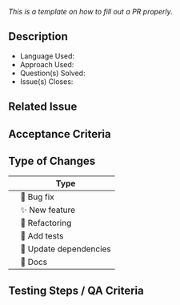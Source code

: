 _This is a template on how to fill out a PR properly._ 

## Description

<!--Fill out the form-->

- Language Used:  		
- Approach Used: 		
- Question(s) Solved:	
- Issue(s) Closes: 
<!-- Now Describe the below mentioned questions in details -->

<!-- What question does this code solves? OR What does this code do? Why did I choose this approach? Did I learn anything worth sharing? Reminder: This will be a publicly facing representation of your work (READ: help you land that sweet dev gig). -->

<!-- If you write "closes" followed by the Github issue number, it will automatically close the issue for you when the PR merges -->

 
## Related Issue

<!-- Mention any new issue you might have encountered or may have created becouse of this PR -->

## Acceptance Criteria

<!-- Include AC from the Github issue's description and mark them done-->

## Type of Changes

<!-- Add another type if needed and put an `✓` for the applicable box: -->

|     | Type                       |
| --- | -------------------------- |
|    | :bug: Bug fix              |
|    | :sparkles: New feature     |
|    | :hammer: Refactoring       |
|    | :100: Add tests            |
|    | :link: Update dependencies |
|    | :scroll: Docs              |



## Testing Steps / QA Criteria

<!-- Please provide a screenshot of the acceptance page of Leetcode. It must clearly show that your code passes all tests <OR> Give the steps for reviews to review your code -->